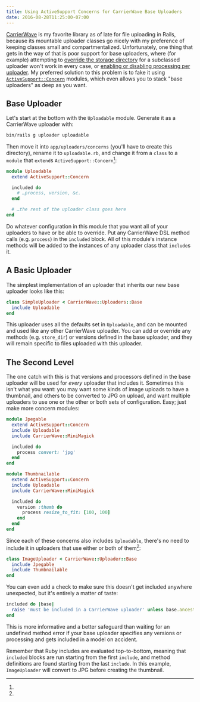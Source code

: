 ```yaml
---
title: Using ActiveSupport Concerns for CarrierWave Base Uploaders
date: 2016-08-28T11:25:00-07:00
---
```


[CarrierWave][] is my favorite library as of late for file uploading in Rails,
because its mountable uploader classes go nicely with my preference of keeping
classes small and compartmentalized. Unfortunately, one thing that gets in the
way of that is poor support for base uploaders, where (for example) attempting
to [override the storage directory][] for a subclassed uploader won't work in
every case, or [enabling or disabling processing per uploader][]. My preferred
solution to this problem is to fake it using [`ActiveSupport::Concern`][]
modules, which even allows you to stack "base uploaders" as deep as you want.

## Base Uploader

Let's start at the bottom with the `Uploadable` module. Generate it as a
CarrierWave uploader with:

```bash
bin/rails g uploader uploadable
```

Then move it into `app/uploaders/concerns` (you'll have to create this
directory), rename it to `uploadable.rb`, and change it from a `class` to a
`module` that `extend`s `ActiveSupport::Concern`[^raise]:

```ruby
module Uploadable
  extend ActiveSupport::Concern

  included do
    # …process, version, &c.
  end

  # …the rest of the uploader class goes here
end
```

Do whatever configuration in this module that you want all of your uploaders to
have or be able to override. Put any CarrierWave DSL method calls (e.g.
`process`) in the `included` block. All of this module's instance methods will
be added to the instances of any uploader class that `include`s it.

## A Basic Uploader

The simplest implementation of an uploader that inherits our new base uploader
looks like this:

```ruby
class SimpleUploader < CarrierWave::Uploaders::Base
  include Uploadable
end
```

This uploader uses all the defaults set in `Uploadable`, and can be
mounted and used like any other CarrierWave uploader. You can add or override
any methods (e.g. `store_dir`) or versions defined in the base uploader, and
they will remain specific to files uploaded with this uploader.

## The Second Level

The one catch with this is that versions and processors defined in the base
uploader will be used for _every_ uploader that includes it. Sometimes this
isn't what you want: you may want some kinds of image uploads to have a
thumbnail, and others to be converted to JPG on upload, and want multiple
uploaders to use one or the other or both sets of configuration. Easy; just make
more concern modules:

```ruby
module Jpegable
  extend ActiveSupport::Concern
  include Uploadable
  include CarrierWave::MiniMagick

  included do
    process convert: 'jpg'
  end
end
```

```ruby
module Thumbnailable
  extend ActiveSupport::Concern
  include Uploadable
  include CarrierWave::MiniMagick

  included do
    version :thumb do
      process resize_to_fit: [100, 100]
    end
  end
end
```

Since each of these concerns also includes `Uploadable`, there's no need to
include it in uploaders that use either or both of them[^inc]:

```ruby
class ImageUploader < CarrierWave::Uploader::Base
  include Jpegable
  include Thumbnailable
end
```

[^raise]:

  You can even add a check to make sure this doesn't get included
  anywhere unexpected, but it's entirely a matter of taste:

  ```ruby
  included do |base|
    raise 'must be included in a CarrierWave uploader' unless base.ancestors.include?(CarrierWave::Uploader::Base)
  end
  ```

  This is more informative and a better safeguard than waiting for an
  undefined method error if your base uploader specifies any versions
  or processing and gets included in a model on accident.

[^inc]:

  Remember that Ruby includes are evaluated top-to-bottom, meaning that
  `included` blocks are run starting from the first `include`, and method
  definitions are found starting from the last `include`. In this example,
  `ImageUploader` will convert to JPG before creating the thumbnail.

[carrierwave]: https://github.com/carrierwaveuploader/carrierwave
[override the storage directory]: https://github.com/carrierwaveuploader/carrierwave/issues/1064
[enabling or disabling processing per uploader]: https://github.com/carrierwaveuploader/carrierwave/issues/1349
[`activesupport::concern`]: http://api.rubyonrails.org/classes/ActiveSupport/Concern.html
